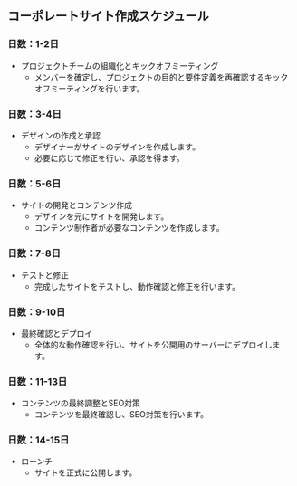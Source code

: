 ## コーポレートサイト作成スケジュール

### 日数：1-2日
- プロジェクトチームの組織化とキックオフミーティング
  - メンバーを確定し、プロジェクトの目的と要件定義を再確認するキックオフミーティングを行います。

### 日数：3-4日
- デザインの作成と承認
  - デザイナーがサイトのデザインを作成します。
  - 必要に応じて修正を行い、承認を得ます。

### 日数：5-6日
- サイトの開発とコンテンツ作成
  - デザインを元にサイトを開発します。
  - コンテンツ制作者が必要なコンテンツを作成します。

### 日数：7-8日
- テストと修正
  - 完成したサイトをテストし、動作確認と修正を行います。

### 日数：9-10日
- 最終確認とデプロイ
  - 全体的な動作確認を行い、サイトを公開用のサーバーにデプロイします。

### 日数：11-13日
- コンテンツの最終調整とSEO対策
  - コンテンツを最終確認し、SEO対策を行います。

### 日数：14-15日
- ローンチ
  - サイトを正式に公開します。

